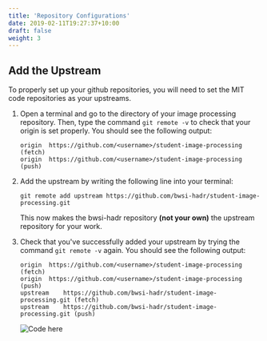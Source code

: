 ```yaml
---
title: 'Repository Configurations'
date: 2019-02-11T19:27:37+10:00
draft: false
weight: 3
---
```


## Add the Upstream

To properly set up your github repositories, you will need to set the MIT code repositories as your upstreams.

1. Open a terminal and go to the directory of your image processing repository. Then, type the command `git remote -v` to check that your origin is set properly. You should see the following output:
	```
	origin	https://github.com/<username>/student-image-processing (fetch)
	origin	https://github.com/<username>/student-image-processing (push)
	```

2. Add the upstream by writing the following line into your terminal:
	```
	git remote add upstream https://github.com/bwsi-hadr/student-image-processing.git
	```
	This now makes the bwsi-hadr repository **(not your own)** the upstream repository for your work.

3. Check that you've successfully added your upstream by trying the command `git remote -v` again. You should see the following output:
	```
	origin	https://github.com/<username>/student-image-processing (fetch)
	origin	https://github.com/<username>/student-image-processing (push)
	upstream	https://github.com/bwsi-hadr/student-image-processing.git (fetch)
	upstream	https://github.com/bwsi-hadr/student-image-processing.git (push)
	```

	![Code here](/JEFFRIS/git-remote-v-add-upstream.gif)